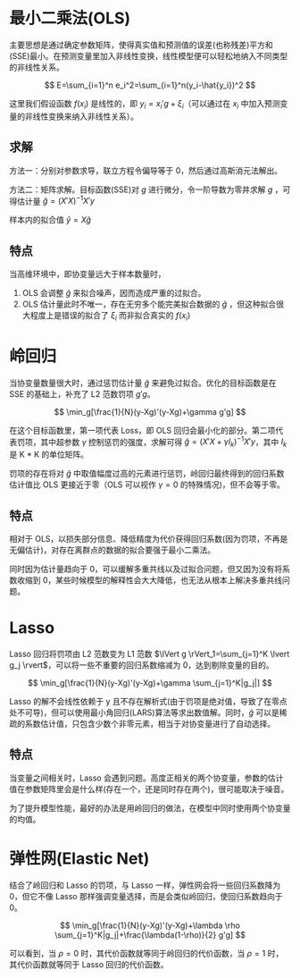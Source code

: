 # 最小二乘法(OLS)

主要思想是通过确定参数矩阵，使得真实值和预测值的误差(也称残差)平方和(SSE)最小。在预测变量里加入非线性变换，线性模型便可以轻松地纳入不同类型的非线性关系。

$$
E=\sum_{i=1}^n e_i^2=\sum_{i=1}^n(y_i-\hat{y_i})^2
$$

这里我们假设函数 $f(x_i)$ 是线性的，即 $y_i=x_i'g+\xi_i$（可以通过在 $x_i$ 中加入预测变量的非线性变换来纳入非线性关系）。

## 求解

方法一：分别对参数求导，联立方程令偏导等于 0，然后通过高斯消元法解出。

方法二：矩阵求解。目标函数(SSE)对 $g$ 进行微分，令一阶导数为零并求解 $g$ ，可得估计量 $\hat{g}=(X'X)^{-1}X'y$

样本内的拟合值 $\hat{y}=X\hat{g}$

## 特点

当高维环境中，即协变量远大于样本数量时，

1. OLS 会调整 $\hat{g}$ 来拟合噪声，因而造成严重的过拟合。
2. OLS 估计量此时不唯一，存在无穷多个能完美拟合数据的 $\hat{g}$ ，但这种拟合很大程度上是错误的拟合了 $\xi_i$ 而非拟合真实的 $f(x_i)$

# 岭回归

当协变量数量很大时，通过惩罚估计量 $\hat{g}$ 来避免过拟合。优化的目标函数是在 SSE 的基础上，补充了 L2 范数罚项 $g'g$。

$$
\min_g[\frac{1}{N}(y-Xg)'(y-Xg)+\gamma g'g]
$$

在这个目标函数里，第一项代表 Loss，即 OLS 回归会最小化的部分。第二项代表罚项，其中超参数 $\gamma$ 控制惩罚的强度，求解可得 $\hat{g}=(X'X+\gamma I_k)^{-1}X'y$，其中 $I_k$ 是 K \* K 的单位矩阵。

罚项的存在将对 $\hat{g}$ 中取值幅度过高的元素进行惩罚，岭回归最终得到的回归系数估计值比 OLS 更接近于零（OLS 可以视作 $\gamma = 0$ 的特殊情况)，但不会等于零。

## 特点

相对于 OLS，以损失部分信息、降低精度为代价获得回归系数(因为罚项，不再是无偏估计)，对存在离群点的数据的拟合要强于最小二乘法。

同时因为估计量趋向于 0，可以缓解多重共线以及过拟合问题，但又因为没有将系数收缩到 0，某些时候模型的解释性会大大降低，也无法从根本上解决多重共线问题。

# Lasso

Lasso 回归将罚项由 L2 范数变为 L1 范数 $\lVert g \rVert_1=\sum_{j=1}^K \lvert g_j \rvert$，可以将一些不重要的回归系数缩减为 0，达到剔除变量的目的。

$$
\min_g[\frac{1}{N}(y-Xg)'(y-Xg)+\gamma \sum_{j=1}^K|g_j|]
$$

Lasso 的解不会线性依赖于 y 且不存在解析式(由于罚项是绝对值，导致了在零点处不可导)，但可以使用最小角回归(LARS)算法等求出数值解。同时，$\hat{g}$ 可以是稀疏的系数估计值，只包含少数个非零元素，相当于对协变量进行了自动选择。

## 特点

当变量之间相关时，Lasso 会遇到问题。高度正相关的两个协变量，参数的估计值在参数矩阵里会是什么样(存在一个，还是同时存在两个)，很可能取决于噪音。

为了提升模型性能，最好的办法是用岭回归的做法，在模型中同时使用两个协变量的均值。

# 弹性网(Elastic Net)

结合了岭回归和 Lasso 的罚项，与 Lasso 一样，弹性网会将一些回归系数降为 0，但它不像 Lasso 那样强调变量选择，而是会类似岭回归，使回归系数趋向于 0。

$$
\min_g[\frac{1}{N}(y-Xg)'(y-Xg)+\lambda \rho \sum_{j=1}^K|g_j|+\frac{\lambda(1-\rho)}{2} g'g]
$$

可以看到，当 $\rho=0$ 时，其代价函数就等同于岭回归的代价函数，当 $\rho=1$ 时，其代价函数就等同于 Lasso 回归的代价函数。
